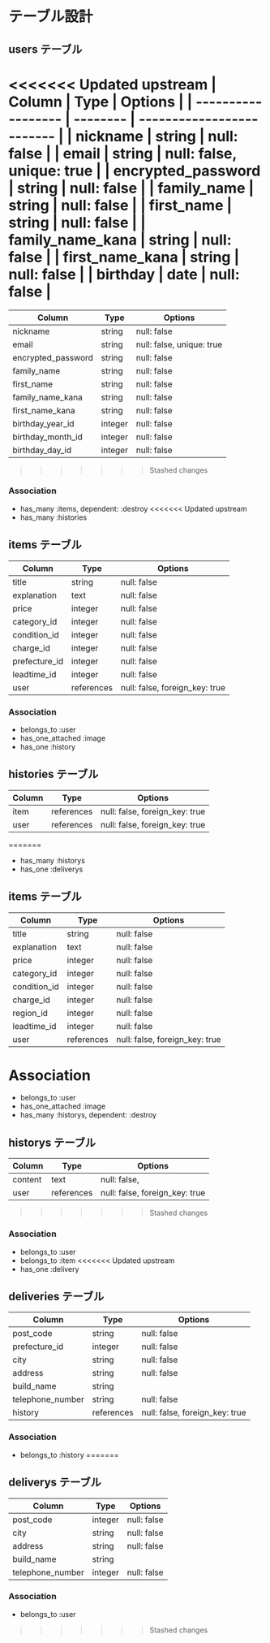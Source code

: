 # テーブル設計

## users テーブル

<<<<<<< Updated upstream
| Column             | Type     | Options                   |
| ------------------ | -------- | ------------------------- |
| nickname           | string   | null: false               |
| email              | string   | null: false, unique: true |
| encrypted_password | string   | null: false               |
| family_name        | string   | null: false               |
| first_name         | string   | null: false               |
| family_name_kana   | string   | null: false               |
| first_name_kana    | string   | null: false               |
| birthday           | date     | null: false               |
=======
| Column             | Type    | Options                   |
| ------------------ | ------- | ------------------------- |
| nickname           | string  | null: false               |
| email              | string  | null: false, unique: true |
| encrypted_password | string  | null: false               |
| family_name        | string  | null: false               |
| first_name         | string  | null: false               |
| family_name_kana   | string  | null: false               |
| first_name_kana    | string  | null: false               |
| birthday_year_id   | integer | null: false               |
| birthday_month_id  | integer | null: false               |
| birthday_day_id    | integer | null: false               |
>>>>>>> Stashed changes

### Association

- has_many :items, dependent: :destroy
<<<<<<< Updated upstream
- has_many :histories


## items テーブル

| Column         | Type       | Options                        |
| -------------- | ---------- | ------------------------------ |
| title          | string     | null: false                    |
| explanation    | text       | null: false                    |
| price          | integer    | null: false                    |
| category_id    | integer    | null: false                    |
| condition_id   | integer    | null: false                    |
| charge_id      | integer    | null: false                    |
| prefecture_id  | integer    | null: false                    |
| leadtime_id    | integer    | null: false                    |
| user           | references | null: false, foreign_key: true |

### Association

- belongs_to :user
- has_one_attached :image
- has_one :history

## histories テーブル

| Column    | Type       | Options                        |
| --------- | ---------- | ------------------------------ |
| item      | references | null: false, foreign_key: true |
| user      | references | null: false, foreign_key: true |

=======
- has_many :historys
- has_one :deliverys

## items テーブル

| Column       | Type       | Options                        |
| ------------ | ---------- | ------------------------------ |
| title        | string     | null: false                    |
| explanation  | text       | null: false                    |
| price        | integer    | null: false                    |
| category_id  | integer    | null: false                    |
| condition_id | integer    | null: false                    |
| charge_id    | integer    | null: false                    |
| region_id    | integer    | null: false                    |
| leadtime_id  | integer    | null: false                    |
| user         | references | null: false, foreign_key: true |

# Association

- belongs_to :user
- has_one_attached :image
- has_many :historys, dependent: :destroy

## historys テーブル

| Column    | Type       | Options                        |
| --------- | ---------- | ------------------------------ |
| content   | text       | null: false,                   |
| user      | references | null: false, foreign_key: true |

>>>>>>> Stashed changes
### Association

- belongs_to :user
- belongs_to :item
<<<<<<< Updated upstream
- has_one :delivery

## deliveries テーブル

| Column           | Type       | Options                        |
| ---------------- | ---------- | ------------------------------ |
| post_code        | string     | null: false                    |
| prefecture_id    | integer    | null: false                    |
| city             | string     | null: false                    |
| address          | string     | null: false                    |
| build_name       | string     |                                |
| telephone_number | string     | null: false                    |
| history          | references | null: false, foreign_key: true |


### Association

- belongs_to :history
=======

## deliverys テーブル

| Column           | Type    | Options     |
| ---------------- | ------- | ----------- |
| post_code        | integer | null: false |
| city             | string  | null: false |
| address          | string  | null: false |
| build_name       | string  |             |
| telephone_number | integer | null: false |

### Association

- belongs_to :user
>>>>>>> Stashed changes
